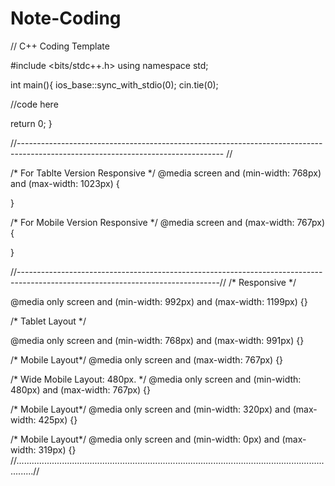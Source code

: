 # Note-Coding

// C++ Coding Template

#include <bits/stdc++.h>
using namespace std;

int main(){
ios_base::sync_with_stdio(0);
cin.tie(0);

//code here

return 0;
}




//--------------------------------------------------------------------------------------------------------------------------------- //

/* For Tablte Version Responsive */
@media screen and (min-width: 768px) and (max-width: 1023px) {

}

/* For Mobile Version Responsive */
@media screen and (max-width: 767px) {


}



//--------------------------------------------------------------------------------------------------------------------------------//
/* Responsive */

@media only screen and (min-width: 992px) and (max-width: 1199px) {}

/* Tablet Layout */

@media only screen and (min-width: 768px) and (max-width: 991px) {}

/* Mobile Layout*/
@media only screen and (max-width: 767px) {}

/* Wide Mobile Layout: 480px. */
@media only screen and (min-width: 480px) and (max-width: 767px) {}

/* Mobile Layout*/
@media only screen and (min-width: 320px) and (max-width: 425px) {}

/* Mobile Layout*/
@media only screen and (min-width: 0px) and (max-width: 319px) {}
//...................................................................................................................................//
